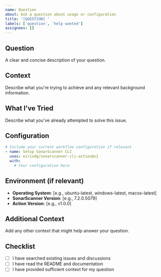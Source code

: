 ```yaml
---
name: Question
about: Ask a question about usage or configuration
title: '[QUESTION] '
labels: ['question', 'help wanted']
assignees: []
---
```


## Question
A clear and concise description of your question.

## Context
Describe what you're trying to achieve and any relevant background information.

## What I've Tried
Describe what you've already attempted to solve this issue.

## Configuration
```yaml
# Include your current workflow configuration if relevant
- name: Setup SonarScanner CLI
  uses: eirisdg/sonarscanner-cli-action@v1
  with:
    # Your configuration here
```

## Environment (if relevant)
- **Operating System**: [e.g., ubuntu-latest, windows-latest, macos-latest]
- **SonarScanner Version**: [e.g., 7.2.0.5079]
- **Action Version**: [e.g., v1.0.0]

## Additional Context
Add any other context that might help answer your question.

## Checklist
- [ ] I have searched existing issues and discussions
- [ ] I have read the README and documentation
- [ ] I have provided sufficient context for my question